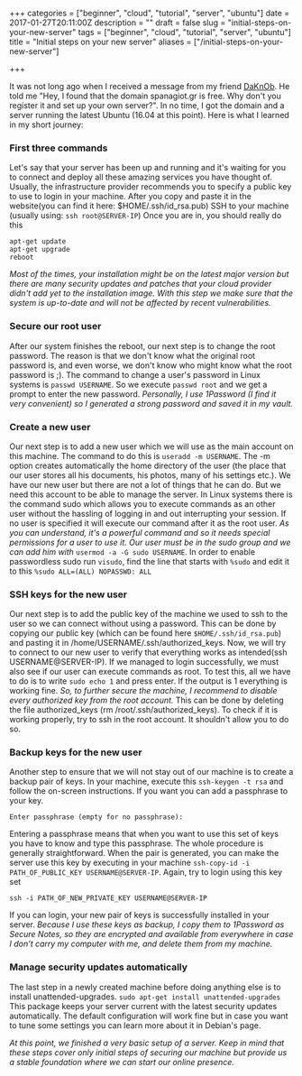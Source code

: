 +++
categories = ["beginner", "cloud", "tutorial", "server", "ubuntu"]
date = 2017-01-27T20:11:00Z
description = ""
draft = false
slug = "initial-steps-on-your-new-server"
tags = ["beginner", "cloud", "tutorial", "server", "ubuntu"]
title = "Initial steps on your new server"
aliases = ["/initial-steps-on-your-new-server"]

+++


It was not long ago when I received a message from my friend [DaKnOb](https://daknob.net). He told me "Hey, I found that the domain spanagiot.gr is free. Why don't you register it and set up your own server?". In no time, I got the domain and a server running the latest Ubuntu (16.04 at this point). Here is what I learned in my short journey:

### First three commands

Let's say that your server has been up and running and it's waiting for you to connect and deploy all these amazing services you have thought of. Usually, the infrastructure provider recommends you to specify a public key to use to login in your machine. After you copy and paste it in the website(you can find it here: $HOME/.ssh/id_rsa.pub) SSH to your machine (usually using: ```ssh root@SERVER-IP```)
Once you are in, you should really do this
```
apt-get update
apt-get upgrade
reboot 
```
*Most of the times, your installation might be on the latest major version but there are many security updates and patches that your cloud provider didn't add yet to the installation image. With this step we make sure that the system is up-to-date and will not be affected by recent vulnerabilities.*

### Secure our root user
After our system finishes the reboot, our next step is to change the root password. The reason is that we don't know what the original root password is, and even worse, we don't know who might know what the root password is ;). The command to change a user's password in Linux systems is ```passwd USERNAME```.
So we execute ```passwd root``` and we get a prompt to enter the new password. *Personally, I use 1Password (I find it very convenient) so I generated a strong password and saved it in my vault.*

### Create a new user
Our next step is to add a new user which we will use as the main account on this machine. The command to do this is ```useradd -m USERNAME```.
The -m option creates automatically the home directory of the user (the place that our user stores all his documents, his photos, many of his settings etc.). We have our new user but there are not a lot of things that he can do. But we need this account to be able to manage the server. In Linux systems there is the command sudo which allows you to execute commands as an other user without the hassling of logging in and out interrupting your session. If no user is specified it will execute our command after it as the root user. *As you can understand, it's a powerful command and so it needs special permissions for a user to use it. Our user must be in the sudo group and we can add him with* ```usermod -a -G sudo USERNAME```. In order to enable passwordless sudo run `visudo`, find the line that starts with `%sudo` and edit it to this `%sudo ALL=(ALL) NOPASSWD: ALL`

### SSH keys for the new user
Our next step is to add the public key of the machine we used to ssh to the user so we can connect without using a password. This can be done by copying our public key (which can be found here ```$HOME/.ssh/id_rsa.pub```) and pasting it in /home/USERNAME/.ssh/authorized_keys. Now, we will try to connect to our new user to verify that everything works as intended(ssh USERNAME@SERVER-IP). If we managed to login successfully, we must also see if our user can execute commands as root. To test this, all we have to do is to write ```sudo echo 1``` and press enter. If the output is 1 everything is working fine. *So, to further secure the machine, I recommend to disable every authorized key from the root account.* This can be done by deleting the file authorized_keys (rm /root/.ssh/authorized_keys). To check if it is working properly, try to ssh in the root account. It shouldn't allow you to do so.

### Backup keys for the new user
Another step to ensure that we will not stay out of our machine is to create a backup pair of keys. In your machine, execute this ```ssh-keygen -t rsa``` and follow the on-screen instructions. If you want you can add a passphrase to your key.
```
Enter passphrase (empty for no passphrase):
```
Entering a passphrase means that when you want to use this set of keys you have to know and type this passphrase. The whole procedure is generally straightforward. When the pair is generated, you can make the server use this key by executing in your machine ```ssh-copy-id -i PATH_OF_PUBLIC_KEY USERNAME@SERVER-IP```.
Again, try to login using this key set

```
ssh -i PATH_OF_NEW_PRIVATE_KEY USERNAME@SERVER-IP
```

If you can login, your new pair of keys is successfully installed in your server. *Because I use these keys as backup, I copy them to 1Password as Secure Notes, so they are encrypted and available from everywhere in case I don't carry my computer with me, and delete them from my machine.*

### Manage security updates automatically
The last step in a newly created machine before doing anything else is to install unattended-upgrades. ```sudo apt-get install unattended-upgrades```
This package keeps your server current with the latest security updates automatically. The default configuration will work fine but in case you want to tune some settings you can learn more about it in Debian's page.

*At this point, we finished a very basic setup of a server. Keep in mind that these steps cover only initial steps of securing our machine but provide us a stable foundation where we can start our online presence.*

